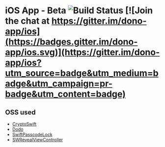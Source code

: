 # iOS App - Beta ![Build Status](https://travis-ci.org/dono-app/ios.svg?branch=master) [![Join the chat at https://gitter.im/dono-app/ios](https://badges.gitter.im/dono-app/ios.svg)](https://gitter.im/dono-app/ios?utm_source=badge&utm_medium=badge&utm_campaign=pr-badge&utm_content=badge)

## OSS used
* [CryptoSwift](https://github.com/krzyzanowskim/CryptoSwift)
* [Dodo](https://github.com/marketplacer/Dodo)
* [SwiftPasscodeLock](https://github.com/yankodimitrov/SwiftPasscodeLock)
* [SWRevealViewController](https://github.com/John-Lluch/SWRevealViewController)
